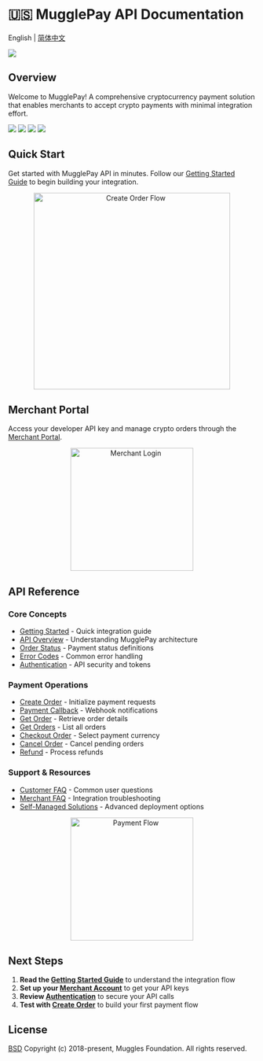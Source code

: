 # 🇺🇸 MugglePay API Documentation

English | [简体中文](README%20(1).md)

[![](https://dcdn.mugglepay.com/dt/pay/logo/mplogo1.png)](https://www.mugglepay.com)

## Overview

Welcome to MugglePay! A comprehensive cryptocurrency payment solution that enables merchants to accept crypto payments with minimal integration effort.

![](http://dcdn.mugglepay.com/pay/media/git/git-license.png) ![](http://dcdn.mugglepay.com/pay/media/git/git-build.png) ![](http://dcdn.mugglepay.com/pay/media/git/git-codecov.png) ![](http://dcdn.mugglepay.com/pay/media/git/git-build.png)

## Quick Start

Get started with MugglePay API in minutes. Follow our [Getting Started Guide](faq/GetStarted.md) to begin building your integration.

<div align="center">

<img src="https://dcdn.mugglepay.com/dt/pay/docs/mp-create.png" alt="Create Order Flow" width="400">

</div>

## Merchant Portal

Access your developer API key and manage crypto orders through the [Merchant Portal](https://merchants.mugglepay.com/).

<div align="center">

<img src="https://dcdn.mugglepay.com/dt/pay/docs/mp-login.png" alt="Merchant Login" width="250">

</div>

## API Reference

### Core Concepts
* [Getting Started](faq/GetStarted.md) - Quick integration guide
* [API Overview](faq/Overview.md) - Understanding MugglePay architecture
* [Order Status](basic/OrderStatus.md) - Payment status definitions
* [Error Codes](basic/ErrorCodes.md) - Common error handling
* [Authentication](basic/Authentication.md) - API security and tokens

### Payment Operations
* [Create Order](order/CreateOrder.md) - Initialize payment requests
* [Payment Callback](order/PaymentCallback.md) - Webhook notifications
* [Get Order](order/GetOrder.md) - Retrieve order details
* [Get Orders](order/GetOrders.md) - List all orders
* [Checkout Order](order/CheckoutOrder.md) - Select payment currency
* [Cancel Order](order/CancelOrder.md) - Cancel pending orders
* [Refund](order/Refund.md) - Process refunds

### Support & Resources
* [Customer FAQ](faq/CustomerFAQ.md) - Common user questions
* [Merchant FAQ](faq/MerchantFAQ.md) - Integration troubleshooting
* [Self-Managed Solutions](self-managed-non-custodian.md) - Advanced deployment options

<div align="center">

<img src="https://dcdn.mugglepay.com/dt/pay/docs/mp-payment.png" alt="Payment Flow" width="250">

</div>

## Next Steps

1. **Read the [Getting Started Guide](faq/GetStarted.md)** to understand the integration flow
2. **Set up your [Merchant Account](https://merchants.mugglepay.com/)** to get your API keys
3. **Review [Authentication](basic/Authentication.md)** to secure your API calls
4. **Test with [Create Order](order/CreateOrder.md)** to build your first payment flow

## License

[BSD](https://www.wikiwand.com/en/BSD_licenses) Copyright (c) 2018-present, Muggles Foundation. All rights reserved.

